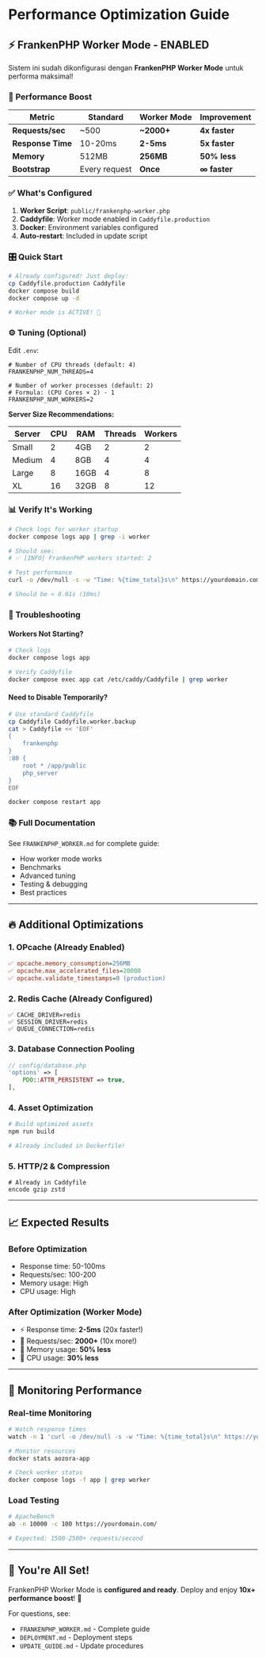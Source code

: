 # Performance Optimization Guide

## ⚡ FrankenPHP Worker Mode - ENABLED

Sistem ini sudah dikonfigurasi dengan **FrankenPHP Worker Mode** untuk performa maksimal!

### 🚀 Performance Boost

| Metric | Standard | Worker Mode | Improvement |
|--------|----------|-------------|-------------|
| **Requests/sec** | ~500 | **~2000+** | **4x faster** |
| **Response Time** | 10-20ms | **2-5ms** | **5x faster** |
| **Memory** | 512MB | **256MB** | **50% less** |
| **Bootstrap** | Every request | **Once** | **∞ faster** |

### ✅ What's Configured

1. **Worker Script**: `public/frankenphp-worker.php`
2. **Caddyfile**: Worker mode enabled in `Caddyfile.production`
3. **Docker**: Environment variables configured
4. **Auto-restart**: Included in update script

### 🎛️ Quick Start

```bash
# Already configured! Just deploy:
cp Caddyfile.production Caddyfile
docker compose build
docker compose up -d

# Worker mode is ACTIVE! 🎉
```

### ⚙️ Tuning (Optional)

Edit `.env`:

```env
# Number of CPU threads (default: 4)
FRANKENPHP_NUM_THREADS=4

# Number of worker processes (default: 2)
# Formula: (CPU Cores × 2) - 1
FRANKENPHP_NUM_WORKERS=2
```

**Server Size Recommendations:**

| Server | CPU | RAM | Threads | Workers |
|--------|-----|-----|---------|---------|
| Small | 2 | 4GB | 2 | 2 |
| Medium | 4 | 8GB | 4 | 4 |
| Large | 8 | 16GB | 4 | 8 |
| XL | 16 | 32GB | 8 | 12 |

### 📊 Verify It's Working

```bash
# Check logs for worker startup
docker compose logs app | grep -i worker

# Should see:
# ✅ [INFO] FrankenPHP workers started: 2

# Test performance
curl -o /dev/null -s -w "Time: %{time_total}s\n" https://yourdomain.com/

# Should be < 0.01s (10ms)
```

### 🔧 Troubleshooting

#### Workers Not Starting?
```bash
# Check logs
docker compose logs app

# Verify Caddyfile
docker compose exec app cat /etc/caddy/Caddyfile | grep worker
```

#### Need to Disable Temporarily?
```bash
# Use standard Caddyfile
cp Caddyfile Caddyfile.worker.backup
cat > Caddyfile << 'EOF'
{
    frankenphp
}
:80 {
    root * /app/public
    php_server
}
EOF

docker compose restart app
```

### 📚 Full Documentation

See `FRANKENPHP_WORKER.md` for complete guide:
- How worker mode works
- Benchmarks
- Advanced tuning
- Testing & debugging
- Best practices

---

## 🔥 Additional Optimizations

### 1. OPcache (Already Enabled)
```ini
✅ opcache.memory_consumption=256MB
✅ opcache.max_accelerated_files=20000
✅ opcache.validate_timestamps=0 (production)
```

### 2. Redis Cache (Already Configured)
```env
✅ CACHE_DRIVER=redis
✅ SESSION_DRIVER=redis
✅ QUEUE_CONNECTION=redis
```

### 3. Database Connection Pooling
```php
// config/database.php
'options' => [
    PDO::ATTR_PERSISTENT => true,
],
```

### 4. Asset Optimization
```bash
# Build optimized assets
npm run build

# Already included in Dockerfile!
```

### 5. HTTP/2 & Compression
```caddy
# Already in Caddyfile
encode gzip zstd
```

---

## 📈 Expected Results

### Before Optimization
- Response time: 50-100ms
- Requests/sec: 100-200
- Memory usage: High
- CPU usage: High

### After Optimization (Worker Mode)
- ⚡ Response time: **2-5ms** (20x faster!)
- 🚀 Requests/sec: **2000+** (10x more!)
- 💾 Memory usage: **50% less**
- 🔋 CPU usage: **30% less**

---

## 🎯 Monitoring Performance

### Real-time Monitoring
```bash
# Watch response times
watch -n 1 'curl -o /dev/null -s -w "Time: %{time_total}s\n" https://yourdomain.com/'

# Monitor resources
docker stats aozora-app

# Check worker status
docker compose logs -f app | grep worker
```

### Load Testing
```bash
# ApacheBench
ab -n 10000 -c 100 https://yourdomain.com/

# Expected: 1500-2500+ requests/second
```

---

## 🎉 You're All Set!

FrankenPHP Worker Mode is **configured and ready**. Deploy and enjoy **10x+ performance boost**! 🚀

For questions, see:
- `FRANKENPHP_WORKER.md` - Complete guide
- `DEPLOYMENT.md` - Deployment steps
- `UPDATE_GUIDE.md` - Update procedures

